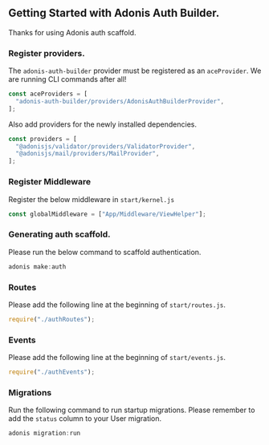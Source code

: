 ## Getting Started with Adonis Auth Builder.

Thanks for using Adonis auth scaffold.

### Register providers.

The `adonis-auth-builder` provider must be registered as an `aceProvider`.
We are running CLI commands after all!

```js
const aceProviders = [
  "adonis-auth-builder/providers/AdonisAuthBuilderProvider",
];
```

Also add providers for the newly installed dependencies.

```js
const providers = [
  "@adonisjs/validator/providers/ValidatorProvider",
  "@adonisjs/mail/providers/MailProvider",
];
```

### Register Middleware

Register the below middleware in `start/kernel.js`

```js
const globalMiddleware = ["App/Middleware/ViewHelper"];
```

### Generating auth scaffold.

Please run the below command to scaffold authentication.

```js
adonis make:auth
```

### Routes

Please add the following line at the beginning of `start/routes.js`.

```js
require("./authRoutes");
```

### Events

Please add the following line at the beginning of `start/events.js`.

```js
require("./authEvents");
```

### Migrations

Run the following command to run startup migrations.
Please remember to add the `status` column to your User migration.

```js
adonis migration:run
```

